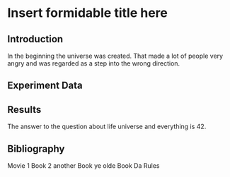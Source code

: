 # Insert formidable title here


## Introduction


In the beginning the universe was created. That made a lot of people very angry and was regarded as a step into the wrong direction. 

## Experiment Data


## Results

The answer to the question about life universe and everything is 42.


## Bibliography 
Movie 1
Book 2
another Book
ye olde Book 
Da Rules
